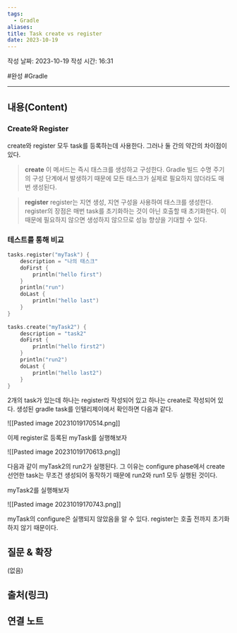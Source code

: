 ```yaml
---
tags:
  - Gradle
aliases: 
title: Task create vs register
date: 2023-10-19
---
```

작성 날짜: 2023-10-19
작성 시간: 16:31

#완성 #Gradle 

----
## 내용(Content)

### Create와 Register

create와 register 모두 task를 등록하는데 사용한다. 그러나 둘 간의 약간의 차이점이 있다.

> **create**
> 이 메서드는 즉시 태스크를 생성하고 구성한다.  Gradle 빌드 수명 주기의 구성 단계에서 발생하기 때문에 모든 태스크가 실제로 필요하지 않더라도 매번 생성된다.

> **register**
> register는 지연 생성, 지연 구성을 사용하여 태스크를 생성한다. register의 장점은 매번 task를 초기화하는 것이 아닌 호출할 때 초기화한다. 이 때문에 필요하지 않으면 생성하지 않으므로 성능 향샹을 기대할 수 있다.


### 테스트를 통해 비교
```kotlin
tasks.register("myTask") {  
    description = "나의 태스크"  
    doFirst {  
        println("hello first")  
    }  
    println("run")  
    doLast {  
        println("hello last")  
    }  
}  
  
tasks.create("myTask2") {  
    description = "task2"  
    doFirst {  
        println("hello first2")  
    }  
    println("run2")  
    doLast {  
        println("hello last2")  
    }  
}
```

2개의 task가 있는데 하나는 register라 작성되어 있고 하나는 create로 작성되어 있다. 생성된 gradle task를 인텔리제이에서 확인하면 다음과 같다.

![[Pasted image 20231019170514.png]]

이제 register로 등록된 myTask를 실행해보자

![[Pasted image 20231019170613.png]]

다음과 같이 myTask2의 run2가 실행된다. 그 이유는 configure phase에서 create 선언한 task는 무조건 생성되어 동작하기 때문에 run2와 run1 모두 실행된 것이다.

myTask2를 실행해보자

![[Pasted image 20231019170743.png]]

myTask의 configure은 실행되지 않았음을 알 수 있다. register는 호출 전까지 초기화하지 않기 때문이다.

## 질문 & 확장

(없음)

## 출처(링크)


## 연결 노트










